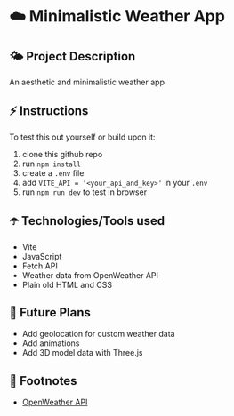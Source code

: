 # ☁️ Minimalistic Weather App

## 🌤️ Project Description
An aesthetic and minimalistic weather app

## ⚡️ Instructions
To test this out yourself or build upon it:
1. clone this github repo
2. run `npm install`
3. create a `.env` file
4. add `VITE_API = '<your_api_and_key>'` in your `.env`
5. run `npm run dev` to test in browser


## ☂️ Technologies/Tools used
- Vite
- JavaScript
- Fetch API
- Weather data from OpenWeather API
- Plain old HTML and CSS

## 🔮 Future Plans
- Add geolocation for custom weather data
- Add animations
- Add 3D model data with Three.js

## 🔭 Footnotes
- [OpenWeather API](https://weather-app-silkroad.vercel.app/)